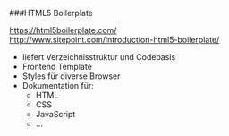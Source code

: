 ###HTML5 Boilerplate

https://html5boilerplate.com/<br>
http://www.sitepoint.com/introduction-html5-boilerplate/

* liefert Verzeichnisstruktur und Codebasis
* Frontend Template
* Styles für diverse Browser
* Dokumentation für:
    * HTML
    * CSS
    * JavaScript
    * ...
